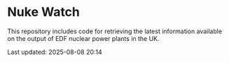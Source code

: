 # Nuke Watch

This repository includes code for retrieving the latest information available on the output of EDF nuclear power plants in the UK.

Last updated: 2025-08-08 20:14
